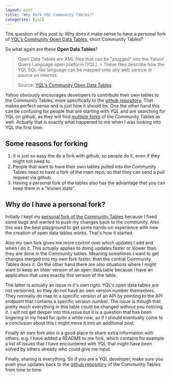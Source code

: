 ```yaml
---
layout: post
title: "Why Fork YQL Community Tables?"
categories: [yql]
---
```


The question of this post is: Why does it make sense to have a personal fork of [YQL's Community Open Data Tables][yql_open_data_tables], short Community Tables?

So what again are these **Open Data Tables**?

> Open Data Tables are XML files that can be "plugged" into the Yahoo! Query Language open platform (YQL). > These files describe how the YQL SQL-like language can be mapped onto any web service or source on internet.
> 
> Source: [YQL's Community Open Data Tables][yql_open_data_tables]

Yahoo obviously encourages developers to contribute their own tables to the Community Tables, more specifically to the [github repository][yql_open_data_tables_github]. That makes perfect sense and is just how it should be. One the other hand this can be confusing for people that are starting with YQL and are searching for YQL on github, as they will find [multiple forks](https://github.com/yql/yql-tables/network) of the Community Tables as well. Actually that is exactly what happened to me when I was looking into YQL the first time.

## Some reasons for forking 

1. It is just so easy the do a fork with github, so people do it, even if they might not need to.
1. People that want to have their own tables pulled into the Community Tables need to have a fork of the main repo, so that they can send a pull request via github.
1. Having a personal fork of the tables also has the advantage that you can keep them in a "known state".

## Why do I have a personal fork?

Initially I kept my [personal fork of the Community Tables](https://github.com/spier/yql-tables) because I fixed some bugs and wanted to push my changes back to the community. Also this was the best playground to get some hands-on experience with how the creation of open data tables works. That's how it started.

Also my own fork gives me more control over which updates I add and when I do it. This actually applies to doing updates faster or slower than they are done in the Community tables. Meaning sometimes I want to get changes merged into my own fork faster, than the central Community Tables does it. On the other hand there are also situations where I might want to keep an older version of an open data table because I have an application that uses exactly this version of the table.

The latter is actually an issue in it's own right. YQL's open data tables are not versioned, so they do not have an own version number themselves. They normally do map to a specific version of an API by pointing to the API endpoint that contains a specific version number. The issue is though that pretty much everything in this table could be changed without you noticing it. I will not get deeper into this issue but it is a question that has been lingering in my head for quite a while now, so if I should eventually come to a conclusion about this I might move it into an additional post.

Finally an own fork also is a good place to share extra information with others. e.g. I have added a README to me fork, which contains for example a list of issues that I have encountered with YQL that might have been solved by others already who could give me input.

Finally, sharing is everything. So if you are a YQL developer, make sure you push your updates back to the  [github repository][yql_open_data_tables_github] of the Community Tables from time to time.





[yql]: http://developer.yahoo.com/yql/
[yql_open_data_tables]: http://www.datatables.org
[yql_open_data_tables_github]: https://github.com/yql/yql-tables
[yql_blog]: http://www.yqlblog.net/blog
[yql_forum]: http://developer.yahoo.net/forum/index.php?showforum=41
[yql_documentation]: http://developer.yahoo.com/yql/guide/
[yql_console]: http://developer.yahoo.com/yql/console/?q=show%20tables&env=store://datatables.org/alltableswithkeys
[seb_twitter]: https://twitter.com/#!/sebastianspier
